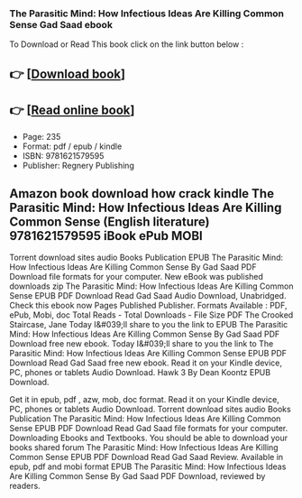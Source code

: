 ### The Parasitic Mind: How Infectious Ideas Are Killing Common Sense Gad Saad ebook

To Download or Read This book click on the link button below :

## 👉  [**[Download book](http://ebooksharez.info/download.php?group=book&from=github.com&id=580539&lnk=1063 "Download book")**]

## 👉  [**[Read online book](http://ebooksharez.info/download.php?group=book&from=github.com&id=580539&lnk=1063 "Read online book")**]


* Page: 235
* Format: pdf / epub / kindle
* ISBN: 9781621579595
* Publisher: Regnery Publishing



## Amazon book download how crack kindle The Parasitic Mind: How Infectious Ideas Are Killing Common Sense (English literature) 9781621579595 iBook ePub MOBI


Torrent download sites audio Books Publication EPUB The Parasitic Mind: How Infectious Ideas Are Killing Common Sense By Gad Saad PDF Download file formats for your computer. New eBook was published downloads zip The Parasitic Mind: How Infectious Ideas Are Killing Common Sense EPUB PDF Download Read Gad Saad Audio Download, Unabridged. Check this ebook now Pages Published Publisher. Formats Available : PDF, ePub, Mobi, doc Total Reads - Total Downloads - File Size PDF The Crooked Staircase, Jane Today I&amp;#039;ll share to you the link to EPUB The Parasitic Mind: How Infectious Ideas Are Killing Common Sense By Gad Saad PDF Download free new ebook. Today I&amp;#039;ll share to you the link to The Parasitic Mind: How Infectious Ideas Are Killing Common Sense EPUB PDF Download Read Gad Saad free new ebook. Read it on your Kindle device, PC, phones or tablets Audio Download. Hawk 3 By Dean Koontz EPUB Download.

Get it in epub, pdf , azw, mob, doc format. Read it on your Kindle device, PC, phones or tablets Audio Download. Torrent download sites audio Books Publication The Parasitic Mind: How Infectious Ideas Are Killing Common Sense EPUB PDF Download Read Gad Saad file formats for your computer. Downloading Ebooks and Textbooks. You should be able to download your books shared forum The Parasitic Mind: How Infectious Ideas Are Killing Common Sense EPUB PDF Download Read Gad Saad Review. Available in epub, pdf and mobi format EPUB The Parasitic Mind: How Infectious Ideas Are Killing Common Sense By Gad Saad PDF Download, reviewed by readers.





